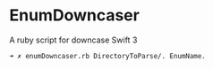 # EnumDowncaser

A ruby script for downcase Swift 3

```
➜ ✗ enumDowncaser.rb DirectoryToParse/. EnumName.
```
